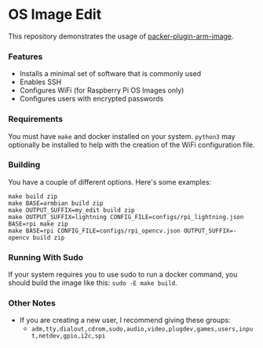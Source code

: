 # OS Image Edit
This repository demonstrates the usage of [packer-plugin-arm-image](https://github.com/solo-io/packer-plugin-arm-image).

### Features
* Installs a minimal set of software that is commonly used
* Enables SSH
* Configures WiFi (for Raspberry Pi OS Images only)
* Configures users with encrypted passwords

### Requirements
You must have `make` and docker installed on your system. `python3` may optionally be installed to
help with the creation of the WiFi configuration file.

### Building
You have a couple of different options. Here's some examples:
```shell
make build zip
make BASE=armbian build zip
make OUTPUT_SUFFIX=my_edit build zip
make OUTPUT_SUFFIX=lightning CONFIG_FILE=configs/rpi_lightning.json BASE=rpi make zip
make BASE=rpi CONFIG_FILE=configs/rpi_opencv.json OUTPUT_SUFFIX=-opencv build zip
```

### Running With Sudo
If your system requires you to use sudo to run a docker command, you should build the image like this: `sudo -E make build`.


### Other Notes
* If you are creating a new user, I recommend giving these groups:
  * `adm,tty,dialout,cdrom,sudo,audio,video,plugdev,games,users,input,netdev,gpio,i2c,spi`
